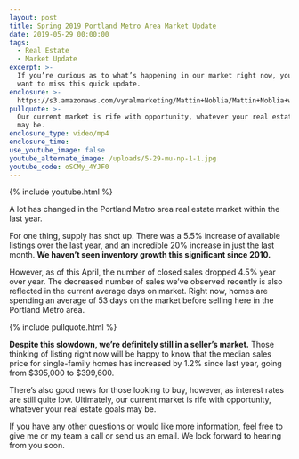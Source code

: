 ```yaml
---
layout: post
title: Spring 2019 Portland Metro Area Market Update
date: 2019-05-29 00:00:00
tags:
  - Real Estate
  - Market Update
excerpt: >-
  If you’re curious as to what’s happening in our market right now, you won’t
  want to miss this quick update.
enclosure: >-
  https://s3.amazonaws.com/vyralmarketing/Mattin+Noblia/Mattin+Noblia+with+MORE+Realty+-+Spring+2019+Portland+Metro+Area+Market+Update.mp4
pullquote: >-
  Our current market is rife with opportunity, whatever your real estate goals
  may be.
enclosure_type: video/mp4
enclosure_time:
use_youtube_image: false
youtube_alternate_image: /uploads/5-29-mu-np-1-1.jpg
youtube_code: oSCMy_4YJF0
---
```


{% include youtube.html %}

A lot has changed in the Portland Metro area real estate market within the last year.&nbsp;

For one thing, supply has shot up. There was a 5.5% increase of available listings over the last year, and an incredible 20% increase in just the last month. **We haven’t seen inventory growth this significant since 2010.**

However, as of this April, the number of closed sales dropped 4.5% year over year. The decreased number of sales we’ve observed recently is also reflected in the current average days on market. Right now, homes are spending an average of 53 days on the market before selling here in the Portland Metro area.

{% include pullquote.html %}

**Despite this slowdown, we’re definitely still in a seller’s market.** Those thinking of listing right now will be happy to know that the median sales price for single-family homes has increased by 1.2% since last year, going from $395,000 to $399,600.

There’s also good news for those looking to buy, however, as interest rates are still quite low. Ultimately, our current market is rife with opportunity, whatever your real estate goals may be.

If you have any other questions or would like more information, feel free to give me or my team a call or send us an email. We look forward to hearing from you soon.